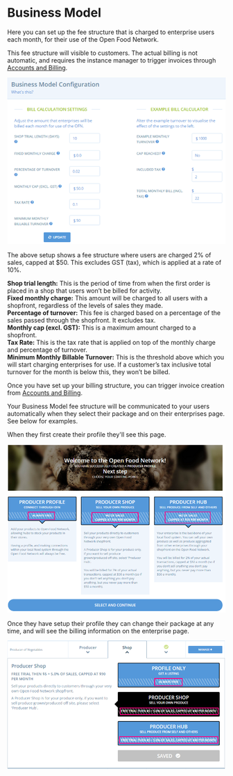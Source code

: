 # Business Model

Here you can set up the fee structure that is charged to enterprise users each month, for their use of the Open Food Network.

This fee structure will visible to customers. The actual billing is not automatic, and requires the instance manager to trigger invoices through [Accounts and Billing](accounts-and-billing.md).

![](../.gitbook/assets/businessmodel.png)

The above setup shows a fee structure where users are charged 2% of sales, capped at $50. This excludes GST \(tax\), which is applied at a rate of 10%.

**Shop trial length:** This is the period of time from when the first order is placed in a shop that users won’t be billed for activity.  
**Fixed monthly charge:** This amount will be charged to all users with a shopfront, regardless of the levels of sales they made.  
**Percentage of turnover:** This fee is charged based on a percentage of the sales passed through the shopfront. It excludes tax.  
**Monthly cap \(excl. GST\):** This is a maximum amount charged to a shopfront.  
**Tax Rate:** This is the tax rate that is applied on top of the monthly charge and percentage of turnover.  
**Minimum Monthly Billable Turnover:** This is the threshold above which you will start charging enterprises for use. If a customer’s tax inclusive total turnover for the month is below this, they won’t be billed.

Once you have set up your billing structure, you can trigger invoice creation from [Accounts and Billing](https://community.openfoodnetwork.org/t/enterprise-user-accounts-configuration-accounts-billing/348).

Your Business Model fee structure will be communicated to your users automatically when they select their package and on their enterprises page. See below for examples.

When they first create their profile they'll see this page.

![](../.gitbook/assets/packages.png)

Once they have setup their profile they can change their package at any time, and will see the billing information on the enterprise page.

![](../.gitbook/assets/changepackage.png)

